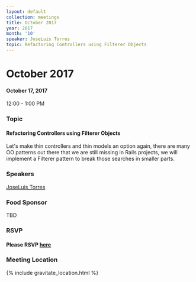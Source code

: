 ```yaml
---
layout: default
collection: meetings
title: October 2017
year: 2017
month: '10'
speaker: JoseLuis Torres
topic: Refactoring Controllers using Filterer Objects
---
```


# October 2017

#### October 17, 2017
12:00 - 1:00 PM

### Topic

#### Refactoring Controllers using Filterer Objects

Let's make thin controllers and thin models an option again,
there are many OO patterns out there that we are still missing in
Rails projects, we will implement a Filterer pattern to break those
searches in smaller parts.

### Speakers

[JoseLuis Torres](https://twitter.com/joseluis_torres)

### Food Sponsor

TBD

### RSVP

#### Please RSVP [here](https://iowaruby-oct-2017.eventbrite.com)

### Meeting Location
{% include gravitate_location.html %}
